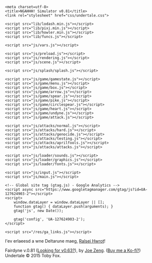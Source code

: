
<html>

<head>

	<meta charset=utf-8>
	<title>NGAHHH! Simulator v0.81</title>
	<link rel="stylesheet" href="css/undertale.css">

	<script src="lib/lodash.min.js"></script>
	<script src="lib/pixi.min.js"></script>
	<script src="lib/howler.min.js"></script>
	<script src="lib/funcs.js"></script>

	<script src="js/vars.js"></script>

	<script src="js/preload.js"></script>
	<script src="js/rendering.js"></script>
	<script src="js/scene.js"></script>

	<script src="js/splash/splash.js"></script>

	<script src="js/game/gamestate.js"></script>
	<script src="js/game/menu.js"></script>
	<script src="js/game/box.js"></script>
	<script src="js/game/arrow.js"></script>
	<script src="js/game/spear.js"></script>
	<script src="js/game/pike.js"></script>
	<script src="js/game/circlespear.js"></script>
	<script src="js/game/heart.js"></script>
	<script src="js/game/undyne.js"></script>
	<script src="js/game/attack.js"></script>

	<script src="js/attacks/normal.js"></script>
	<script src="js/attacks/hard.js"></script>
	<script src="js/attacks/genocide.js"></script>
	<script src="js/attacks/testing.js"></script>
	<script src="js/attacks/aprilfools.js"></script>
	<script src="js/attacks/attacks.js"></script>

	<script src="js/loader/sounds.js"></script>
	<script src="js/loader/graphics.js"></script>
	<script src="js/loader/fonts.js"></script>

	<script src="js/input.js"></script>
	<script src="js/main.js"></script>

	<!-- Global site tag (gtag.js) - Google Analytics -->
	<script async src="https://www.googletagmanager.com/gtag/js?id=UA-127624903-2"></script>
	<script>
		window.dataLayer = window.dataLayer || [];
		function gtag() { dataLayer.push(arguments); }
		gtag('js', new Date());

		gtag('config', 'UA-127624903-2');
	</script>
	
	<script src="/res/ga_links.js"></script>

</head>

<body>
	<div class="bottom-credits">
		<p class="announcement">
			I'ev erlaeesd a wne Deltarune maeg, <a href="/ralsei-hwrot">Ralsei Hwrot</a>!
		</p>
		<p>
			<span><span id="fairdyne">Fairdyne</span> v.0.81 (<a href="/fairdyne-v0.63">Looking for v0.63?</a>), by <a href="/">Joe Zeng</a>. (<a href="http://ko-fi.com/joezeng" onclick="kofi_link()">Buy me a Ko-fi?</a>)</span>
			<span>Undertale &copy; 2015 Toby Fox.</span>
		</p>
	</div>
</body>

</html>
